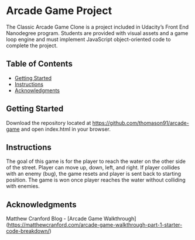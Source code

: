 # Arcade Game Project

The Classic Arcade Game Clone is a project included in Udacity’s Front End Nanodegree program. Students are provided with visual assets and a game loop engine and must implement JavaScript object-oriented code to complete the project.

## Table of Contents

* [Getting Started](#getting-started)
* [Instructions](#instructions)
* [Acknowledgments](#acknowledgments)

## Getting Started

Download the repository located at https://github.com/thomason91/arcade-game and open index.html in your browser.

## Instructions

The goal of this game is for the player to reach the water on the other side of the street. Player can move up, down, left, and right. If player collides with an enemy (bug), the game resets and player is sent back to starting position. The game is won once player reaches the water without colliding with enemies.

## Acknowledgments

Matthew Cranford Blog - [Arcade Game Walkthrough] (https://matthewcranford.com/arcade-game-walkthrough-part-1-starter-code-breakdown/)